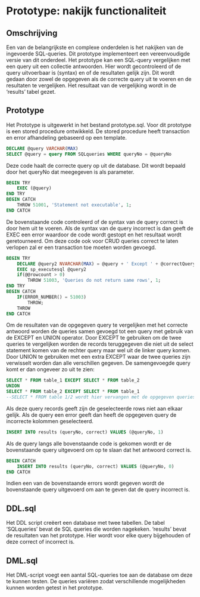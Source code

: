 # Prototype: nakijk functionaliteit

## Omschrijving

Een van de belangrijkste en complexe onderdelen is het nakijken van de ingevoerde SQL-queries. Dit prototype implementeert een vereenvoudigde versie van dit onderdeel. Het prototype kan een SQL-query vergelijken met een query uit een collectie antwoorden. Hier wordt gecontroleerd of de query uitvoerbaar is (syntax) en of de resultaten gelijk zijn. Dit wordt gedaan door zowel de opgegeven als de correcte query uit te voeren en de resultaten te vergelijken. Het resultaat van de vergelijking wordt in de ‘results’ tabel gezet.

## Prototype

Het Prototype is uitgewerkt in het bestand prototype.sql. Voor dit prototype is een stored procedure ontwikkeld. De stored procedure heeft transaction en error afhandeling gebaseerd op een template.

```SQL
DECLARE @query VARCHAR(MAX)
SELECT @query = query FROM SQLqueries WHERE queryNo = @queryNo
```

Deze code haalt de correcte query op uit de database. Dit wordt bepaald door het queryNo dat meegegeven is als parameter.

```SQL
BEGIN TRY
    EXEC (@query)
END TRY
BEGIN CATCH
    THROW 51001, 'Statement not executable', 1;
END CATCH
```

De bovenstaande code controleerd of de syntax van de query correct is door hem uit te voeren. Als de syntax van de query incorrect is dan geeft de EXEC een error waardoor de code wordt gestopt en het resultaat wordt geretourneerd. Om deze code ook voor CRUD queries correct te laten verlopen zal er een transaction toe moeten worden gevoegd.

```SQL
BEGIN TRY
    DECLARE @query2 NVARCHAR(MAX) = @query + ' Except ' + @correctQuery + ' union ' + @correctQuery + ' Except ' + @Query
    EXEC sp_executesql @query2
    if(@@rowcount > 0)
        THROW 51003, 'Queries do not return same rows', 1;
END TRY
BEGIN CATCH
    IF(ERROR_NUMBER() = 51003)
        THROW;
    THROW
END CATCH
```

Om de resultaten van de opgegeven query te vergelijken met het correcte antwoord worden de queries samen gevoegd tot een query met gebruik van de EXCEPT en UNION operator. Door EXCEPT te gebruiken om de twee queries te vergelijken worden de records teruggegeven die niet uit de select statement komen van de rechter query maar wel uit de linker query komen. Door UNION te gebruiken met een extra EXCEPT waar de twee queries zijn verwisselt worden dan alle verschillen gegeven. De samengevoegde query komt er dan ongeveer zo uit te zien:

```SQL
SELECT * FROM table_1 EXCEPT SELECT * FROM table_2
UNION
SELECT * FROM table_2 EXCEPT SELECT * FROM table_1
--SELECT * FROM table 1/2 wordt hier vervangen met de opgegeven queries.
```



Als deze query records geeft zijn de geselecteerde rows niet aan elkaar gelijk. Als de query een error geeft dan heeft de opgegeven query de incorrecte kolommen geselecteerd.



```SQL
INSERT INTO results (queryNo, correct) VALUES (@queryNo, 1)
```

Als de query langs alle bovenstaande code is gekomen wordt er de bovenstaande query uitgevoerd om op te slaan dat het antwoord correct is.

```SQL
BEGIN CATCH
    INSERT INTO results (queryNo, correct) VALUES (@queryNo, 0)
END CATCH
```

Indien een van de bovenstaande errors wordt gegeven wordt de bovenstaande query uitgevoerd om aan te geven dat de query incorrect is.

## DDL.sql

Het DDL script creëert een database met twee tabellen. De tabel ‘SQLqueries’ bevat de SQL queries die worden nagekeken. ‘results’ bevat de resultaten van het prototype. Hier wordt voor elke query bijgehouden of deze correct of incorrect is.

## DML.sql

Het DML-script voegt een aantal SQL-queries toe aan de database om deze te kunnen testen. De queries variëren zodat verschillende mogelijkheden kunnen worden getest in het prototype.
